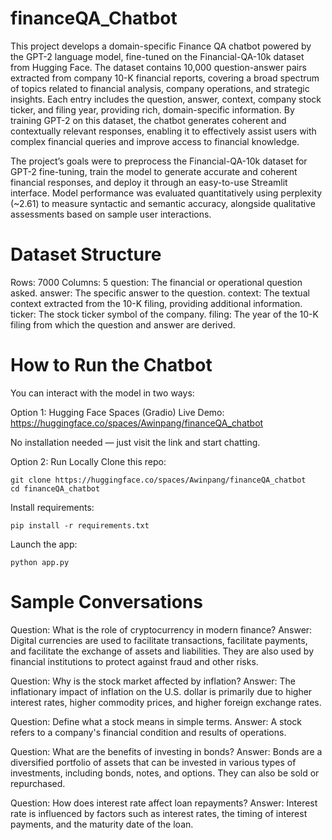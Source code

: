 # financeQA_Chatbot
This project develops a domain-specific Finance QA chatbot powered by the GPT-2 language model, fine-tuned on the Financial-QA-10k dataset from Hugging Face. The dataset contains 10,000 question-answer pairs extracted from company 10-K financial reports, covering a broad spectrum of topics related to financial analysis, company operations, and strategic insights. Each entry includes the question, answer, context, company stock ticker, and filing year, providing rich, domain-specific information. By training GPT-2 on this dataset, the chatbot generates coherent and contextually relevant responses, enabling it to effectively assist users with complex financial queries and improve access to financial knowledge.

The project’s goals were to preprocess the Financial-QA-10k dataset for GPT-2 fine-tuning, train the model to generate accurate and coherent financial responses, and deploy it through an easy-to-use Streamlit interface. Model performance was evaluated quantitatively using perplexity (~2.61) to measure syntactic and semantic accuracy, alongside qualitative assessments based on sample user interactions.

# Dataset Structure 
Rows: 7000
Columns: 5
question: The financial or operational question asked.
answer: The specific answer to the question.
context: The textual context extracted from the 10-K filing, providing additional information.
ticker: The stock ticker symbol of the company.
filing: The year of the 10-K filing from which the question and answer are derived.

# How to Run the Chatbot
You can interact with the model in two ways:

Option 1: Hugging Face Spaces (Gradio)
Live Demo: https://huggingface.co/spaces/Awinpang/financeQA_chatbot

No installation needed — just visit the link and start chatting.

Option 2: Run Locally
Clone this repo:
```
git clone https://huggingface.co/spaces/Awinpang/financeQA_chatbot
cd financeQA_chatbot

```
Install requirements:
```
pip install -r requirements.txt

```
Launch the app:
```
python app.py
```
# Sample Conversations
Question: What is the role of cryptocurrency in modern finance?
Answer: Digital currencies are used to facilitate transactions, facilitate payments, and facilitate the exchange of assets and liabilities. They are also used by financial institutions to protect against fraud and other risks.

Question: Why is the stock market affected by inflation?
Answer: The inflationary impact of inflation on the U.S. dollar is primarily due to higher interest rates, higher commodity prices, and higher foreign exchange rates.

Question: Define what a stock means in simple terms.
Answer: A stock refers to a company's financial condition and results of operations.

Question: What are the benefits of investing in bonds?
Answer: Bonds are a diversified portfolio of assets that can be invested in various types of investments, including bonds, notes, and options. They can also be sold or repurchased.

Question: How does interest rate affect loan repayments?
Answer: Interest rate is influenced by factors such as interest rates, the timing of interest payments, and the maturity date of the loan.

